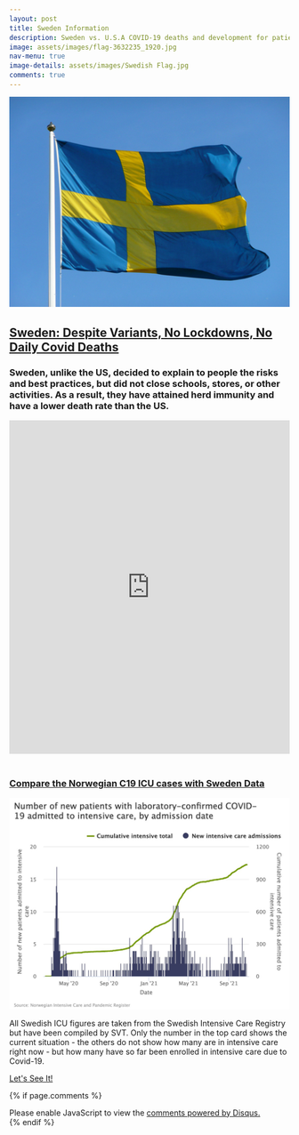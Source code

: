```yaml
---
layout: post
title: Sweden Information
description: Sweden vs. U.S.A COVID-19 deaths and development for patients in intensive care units with Covid-19 due to the coronavirus. 
image: assets/images/flag-3632235_1920.jpg
nav-menu: true
image-details: assets/images/Swedish Flag.jpg
comments: true
---
```


<script> function load_Sweden() { 
  const url = "https://mfjx6tjima.execute-api.us-west-1.amazonaws.com/RetrieveSwedenDeaths"; 

  fetch(url) 
  .then(response => response.text()) 
  .then(contents => document.getElementById("graphcaption").innerHTML += " Had the US been able to maintain Sweden's reported C19 Death Rate of " + "" + contents.substring(1, contents.length - 1) + " Per Million People, fewer Americans would be dead. Sweden never wore masks or locked down.") .catch(() => console.log("Can’t access " + url + " response. Blocked by browser?")) } </script>
<img onload="load_Sweden()" style="" src="/assets/images/Swedish Flag.jpg" alt="">



<div class="inner">
 <a href="https://www.aier.org/article/sweden-despite-variants-no-lockdowns-no-daily-covid-deaths/" style="font-size: 130%; margin-bottom: 20px;"><h3 id="hometitle" style="text-decoration: underline;">Sweden: Despite Variants, No Lockdowns, No Daily Covid Deaths</h3></a>

  <h3 id="graphcaption">Sweden, unlike the US, decided to explain to people the risks and best practices, 
    but did not close schools, stores, or other activities.  As a result, they have attained herd immunity and have a lower death rate than the US.</h3>
    <iframe id="graph" src="https://ourworldindata.org/grapher/total-covid-deaths-per-million?tab=chart&yScale=linear&year=latest&time=2020-01-31..latest&country=SWE~USA&region=Europe" loading="lazy" style="width: 100%; height: 600px; border: 0px none;"></iframe>
  <br><br>
</div>

<h3 style="text-decoration: underline;">Compare the Norwegian C19 ICU cases with Sweden Data</h3>
<img class="resize-image" src="/assets/images/number-of-new-patients-w.jpeg" alt="">

All Swedish ICU figures are taken from the Swedish Intensive Care Registry but have been compiled by SVT. Only the number in the top card shows the current situation - the others do not show how many are in intensive care right now - but how many have so far been enrolled in intensive care due to Covid-19.



<a href="https://www.svt.se/datajournalistik/corona-i-intensivvarden/" class="button next scrolly">Let's See It!</a>

{% if page.comments %}
<div class="inner disqus">
    <div id="disqus_thread"></div>
    <script>
        var disqus_config = function () {
        this.page.url = '{{ page.url | absolute_url }}';  
        this.page.identifier = '{{ page.url }}'; 
        };
        (function() { // DON'T EDIT BELOW THIS LINE
        var d = document, s = d.createElement('script');
        s.src = 'https://joelhay-com.disqus.com/embed.js';
        s.setAttribute('data-timestamp', +new Date());
        (d.head || d.body).appendChild(s);
        })();
    </script>
    <noscript>Please enable JavaScript to view the <a href="https://disqus.com/?ref_noscript">comments powered by Disqus.</a></noscript>
</div>                         
{% endif %} 
